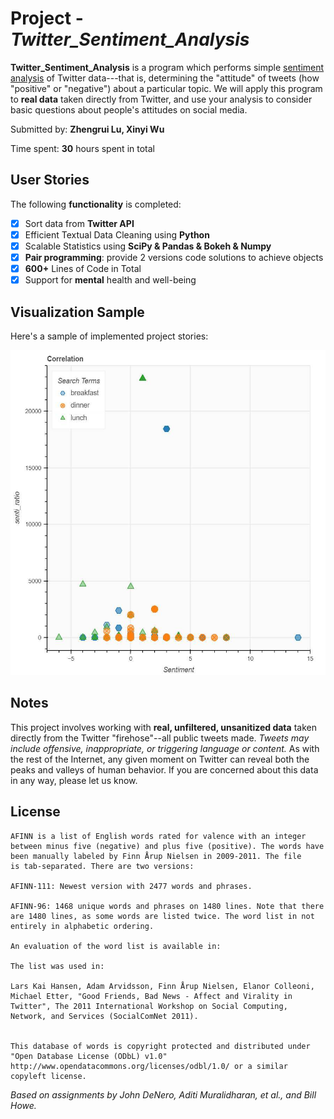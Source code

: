 # Project - *Twitter_Sentiment_Analysis* 

**Twitter_Sentiment_Analysis** is a program which performs simple [sentiment analysis](https://en.wikipedia.org/wiki/Sentiment_analysis) of Twitter data---that is, determining the "attitude" of tweets (how "positive" or "negative") about a particular topic. We will apply this program to **real data** taken directly from Twitter, and use your analysis to consider basic questions about people's attitudes on social media.

Submitted by: **Zhengrui Lu, Xinyi Wu**

Time spent: **30** hours spent in total

## User Stories

The following **functionality** is completed:

* [X] Sort data from **Twitter API**
* [X] Efficient Textual Data Cleaning using **Python**
* [X] Scalable Statistics using **SciPy & Pandas & Bokeh & Numpy**
* [X] **Pair programming**: provide 2 versions code solutions to achieve objects
* [X] **600+** Lines of Code in Total
* [X] Support for **mental** health and well-being

## Visualization Sample

Here's a sample of implemented project stories: 

<img src='visualization _sample_bokeh_plot_meals.jpg' title='Visualization Sample' width='520' height='520' alt='Visualization Sample' />

## Notes

This project involves working with **real, unfiltered, unsanitized data** taken directly from the Twitter "firehose"--all public tweets made. _Tweets may include offensive, inappropriate, or triggering language or content._  As with the rest of the Internet, any given moment on Twitter can reveal both the peaks and valleys of human behavior. If you are concerned about this data in any way, please let us know.

## License
    
    AFINN is a list of English words rated for valence with an integer
    between minus five (negative) and plus five (positive). The words have
    been manually labeled by Finn Årup Nielsen in 2009-2011. The file
    is tab-separated. There are two versions:

    AFINN-111: Newest version with 2477 words and phrases.

    AFINN-96: 1468 unique words and phrases on 1480 lines. Note that there
    are 1480 lines, as some words are listed twice. The word list in not
    entirely in alphabetic ordering.  

    An evaluation of the word list is available in:

    The list was used in: 

    Lars Kai Hansen, Adam Arvidsson, Finn Årup Nielsen, Elanor Colleoni,
    Michael Etter, "Good Friends, Bad News - Affect and Virality in
    Twitter", The 2011 International Workshop on Social Computing,
    Network, and Services (SocialComNet 2011).


    This database of words is copyright protected and distributed under
    "Open Database License (ODbL) v1.0"
    http://www.opendatacommons.org/licenses/odbl/1.0/ or a similar
    copyleft license.

_Based on assignments by John DeNero, Aditi Muralidharan, et al., and Bill Howe._


